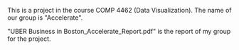 This is a project in the course COMP 4462 (Data Visualization). The name of our group is "Accelerate".

"UBER Business in Boston_Accelerate_Report.pdf" is the report of my group for the project.
